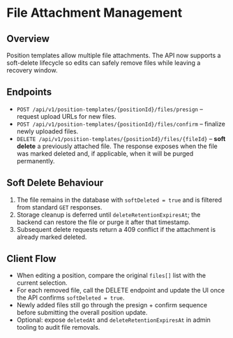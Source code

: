 # File Attachment Management

## Overview
Position templates allow multiple file attachments. The API now supports a soft-delete lifecycle so edits can safely remove files while leaving a recovery window.

## Endpoints
- `POST /api/v1/position-templates/{positionId}/files/presign` – request upload URLs for new files.
- `POST /api/v1/position-templates/{positionId}/files/confirm` – finalize newly uploaded files.
- `DELETE /api/v1/position-templates/{positionId}/files/{fileId}` – **soft delete** a previously attached file. The response exposes when the file was marked deleted and, if applicable, when it will be purged permanently.

## Soft Delete Behaviour
1. The file remains in the database with `softDeleted = true` and is filtered from standard `GET` responses.
2. Storage cleanup is deferred until `deleteRetentionExpiresAt`; the backend can restore the file or purge it after that timestamp.
3. Subsequent delete requests return a 409 conflict if the attachment is already marked deleted.

## Client Flow
- When editing a position, compare the original `files[]` list with the current selection.
- For each removed file, call the DELETE endpoint and update the UI once the API confirms `softDeleted = true`.
- Newly added files still go through the presign + confirm sequence before submitting the overall position update.
- Optional: expose `deletedAt` and `deleteRetentionExpiresAt` in admin tooling to audit file removals.
